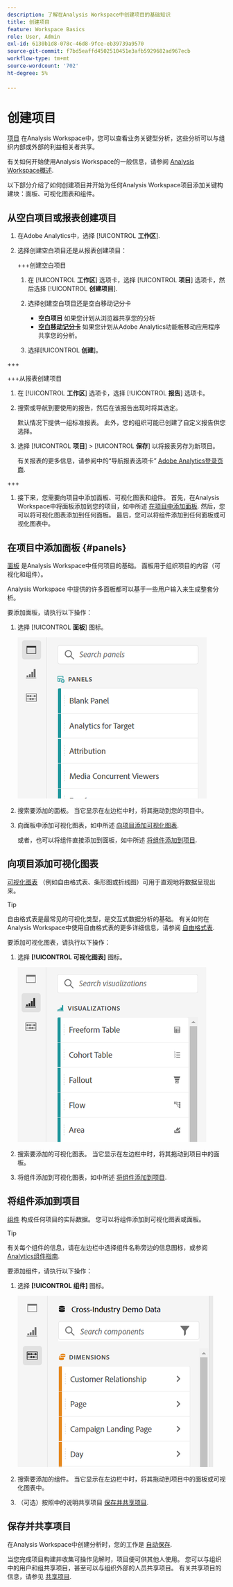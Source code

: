 ```yaml
---
description: 了解在Analysis Workspace中创建项目的基础知识
title: 创建项目
feature: Workspace Basics
role: User, Admin
exl-id: 6130b1d8-078c-46d8-9fce-eb39739a9570
source-git-commit: f7bd5eaffd4502510451e3afb5929682ad967ecb
workflow-type: tm+mt
source-wordcount: '702'
ht-degree: 5%

---
```


# 创建项目

[项目](/help/analyze/analysis-workspace/build-workspace-project/freeform-overview.md) 在Analysis Workspace中，您可以查看业务关键型分析，这些分析可以与组织内部或外部的利益相关者共享。

有关如何开始使用Analysis Workspace的一般信息，请参阅 [Analysis Workspace概述](/help/analyze/analysis-workspace/home.md).

以下部分介绍了如何创建项目并开始为任何Analysis Workspace项目添加关键构建块：面板、可视化图表和组件。

## 从空白项目或报表创建项目

1. 在Adobe Analytics中，选择 [!UICONTROL **工作区**].

1. 选择创建空白项目还是从报表创建项目：

   +++创建空白项目

   1. 在 [!UICONTROL **工作区**] 选项卡，选择 [!UICONTROL **项目**] 选项卡，然后选择 [!UICONTROL **创建项目**].

   1. 选择创建空白项目还是空白移动记分卡

      * **空白项目** 如果您计划从浏览器共享您的分析
      * [**空白移动记分卡**](/help/analyze/mobile-app/curator.md) 如果您计划从Adobe Analytics功能板移动应用程序共享您的分析。

   1. 选择&#x200B;[!UICONTROL **创建**]。

+++

   +++从报表创建项目

   1. 在 [!UICONTROL **工作区**] 选项卡，选择 [!UICONTROL **报告**] 选项卡。

   1. 搜索或导航到要使用的报告，然后在该报告出现时将其选定。

      默认情况下提供一组标准报表。 此外，您的组织可能已创建了自定义报告供您选择。

   1. 选择 [!UICONTROL **项目**] > [!UICONTROL **保存**] 以将报表另存为新项目。

      有关报表的更多信息，请参阅中的“导航报表选项卡” [Adobe Analytics登录页面](/help/analyze/landing.md).

+++

1. 接下来，您需要向项目中添加面板、可视化图表和组件。 首先，在Analysis Workspace中将面板添加到您的项目，如中所述 [在项目中添加面板](#add-panels-to-the-project). 然后，您可以将可视化图表添加到任何面板。 最后，您可以将组件添加到任何面板或可视化图表中。

## 在项目中添加面板 {#panels}

[面板](https://experienceleague.adobe.com/docs/analytics/analyze/analysis-workspace/panels/panels.html?lang=zh-Hans) 是Analysis Workspace中任何项目的基础。 面板用于组织项目的内容（可视化和组件）。

Analysis Workspace 中提供的许多面板都可以基于一些用户输入来生成整套分析。

要添加面板，请执行以下操作：

1. 选择 [!UICONTROL **面板**] 图标。

   ![](assets/build-panels.png)

1. 搜索要添加的面板。 当它显示在左边栏中时，将其拖动到您的项目中。

1. 向面板中添加可视化图表，如中所述 [向项目添加可视化图表](#add-visualizations-to-the-project).

   或者，也可以将组件直接添加到面板，如中所述 [将组件添加到项目](#add-components-to-the-project).

## 向项目添加可视化图表

[可视化图表](https://experienceleague.adobe.com/docs/analytics/analyze/analysis-workspace/visualizations/freeform-analysis-visualizations.html?lang=zh-Hans) （例如自由格式表、条形图或折线图）可用于直观地将数据呈现出来。

>[!TIP]
>
>自由格式表是最常见的可视化类型，是交互式数据分析的基础。 有关如何在Analysis Workspace中使用自由格式表的更多详细信息，请参阅 [自由格式表](/help/analyze/analysis-workspace/visualizations/freeform-table/freeform-table.md).

要添加可视化图表，请执行以下操作：

1. 选择 **[!UICONTROL 可视化图表]** 图标。

   ![](assets/build-visualizations.png)

1. 搜索要添加的可视化图表。 当它显示在左边栏中时，将其拖动到项目中的面板。

1. 将组件添加到可视化图表，如中所述 [将组件添加到项目](#add-components-to-the-project).

## 将组件添加到项目

[组件](/help/analyze/analysis-workspace/components/analysis-workspace-components.md) 构成任何项目的实际数据。 您可以将组件添加到可视化图表或面板。

>[!TIP]
>
>有关每个组件的信息，请在左边栏中选择组件名称旁边的信息图标，或参阅 [Analytics组件指南](/help/components/home.md).

要添加组件，请执行以下操作：

1. 选择 **[!UICONTROL 组件]** 图标。

   ![](assets/build-components.png)

1. 搜索要添加的组件。 当它显示在左边栏中时，将其拖动到项目中的面板或可视化图表中。

1. （可选）按照中的说明共享项目 [保存并共享项目](#save-and-share-the-project).

## 保存并共享项目

在Analysis Workspace中创建分析时，您的工作是 [自动保存](/help/analyze/analysis-workspace/build-workspace-project/save-projects.md).

当您完成项目构建并收集可操作见解时，项目便可供其他人使用。 您可以与组织中的用户和组共享项目，甚至可以与组织外部的人员共享项目。 有关共享项目的信息，请参见 [共享项目](/help/analyze/analysis-workspace/curate-share/share-projects.md).
